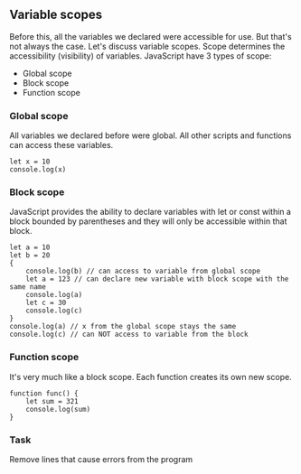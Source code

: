## Variable scopes
Before this, all the variables we declared were accessible for use. But that's not always the case. Let's discuss variable scopes. Scope determines the accessibility (visibility) of variables.
JavaScript have 3 types of scope:
- Global scope
- Block scope
- Function scope

### Global scope
All variables we declared before were global. All other scripts and functions can access these variables.
```
let x = 10
console.log(x)
```

### Block scope
JavaScript provides the ability to declare variables with let or const within a block bounded by parentheses and they will only be accessible within that block.
```
let a = 10
let b = 20
{
    console.log(b) // can access to variable from global scope
    let a = 123 // can declare new variable with block scope with the same name
    console.log(a)
    let c = 30
    console.log(c)
}
console.log(a) // x from the global scope stays the same
console.log(c) // can NOT access to variable from the block
```

### Function scope
It's very much like a block scope. Each function creates its own new scope.
```
function func() {
    let sum = 321
    console.log(sum)
}
```

### Task
Remove lines that cause errors from the program
